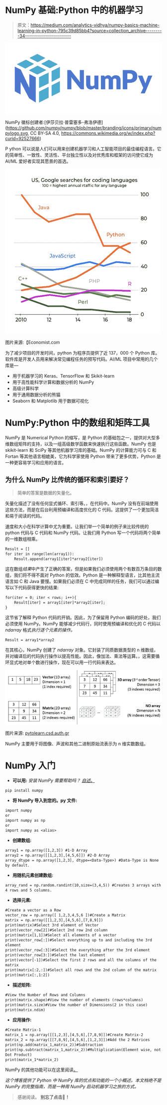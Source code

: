 # NumPy 基础:Python 中的机器学习

> 原文：<https://medium.com/analytics-vidhya/numpy-basics-machine-learning-in-python-795c39d85bb4?source=collection_archive---------34----------------------->

![](img/2071cbc8c6d738f46eb6765c26a93fc5.png)

NumPy 徽标创建者:[伊莎贝拉·普雷塞多-弗洛伊德](https://github.com/numpy/numpy/blob/master/branding/icons/primary/numpylogo.svg, CC BY-SA 4.0, https://commons.wikimedia.org/w/index.php?curid=92527666)

P ython 可以说是人们可以用来创建机器学习和人工智能项目的最佳编程语言。它的简单性、一致性、灵活性、平台独立性以及对优秀库和框架的访问使它成为 AI/ML 爱好者实现其愿景的首选。

![](img/9b5af455a1d540a67f5b27eea8bf75ba.png)

图片来源:【Economist.com 

为了减少项目的开发时间，python 为程序员提供了近 137，000 个 Python 库。软件库是开发人员用来解决常见编程任务的预写代码。AI/ML 项目中常用的几个库是—

*   用于机器学习的 Keras、TensorFlow 和 Skikit-learn
*   用于高性能科学计算和数据分析的 NumPy
*   高级计算科学
*   用于通用数据分析的熊猫
*   Seaborn 和 Matplotlib 用于数据可视化

# NumPy:Python 中的数组和矩阵工具

NumPy 是 Numerical Python 的缩写，是 Python 的基础包之一，提供对大型多维数组矩阵的支持，以及一组高级数学函数来快速执行这些函数。NumPy 也是 skikit-learn 和 SciPy 等其他机器学习库的基础。NumPy 的计算能力可与 C 和 Fortan 等其他语言相媲美，它为科学家使用 Python 带来了更多优势，Python 是一种更容易学习和应用的语言。

## 为什么 NumPy 比传统的循环和索引要好？

> 简单的答案是数据的矢量化。

矢量化描述了没有任何显式循环、索引等。，在代码中。NumPy 没有在前端使用这些方法，而是在后台利用预编译和高度优化的 C 代码。这提供了一个更加简洁和易于阅读的代码。

速度和大小在科学计算中尤为重要。让我们举一个简单的例子来比较传统的 python 代码与 C 代码和 NumPy 代码。让我们用 Python 写一个代码将两个简单的一维数组相乘。

```
Result = []
for iter in range(len(array1)):
    Result.append(array1[iter]*array2[iter])
```

这在数组*结果*中产生了正确的答案，但是如果我们必须使用两个有数百万条目的数组，我们将不得不面对 Python 的低效。Python 是一种解释型语言，比其他主流语言如 C 和 Java 要慢。如果我们必须在 C 中完成同样的任务，我们可以通过编写以下代码获得更快的结果:

```
for(iter = 0; iter < rows; i++){
    Result[iter] = array1[iter]*array2[iter];
}
```

这节省了解释 Python 代码的开销。因此，为了保留用 Python 编码的好处，我们必须使用 NumPy。NumPy 能够减少代码行，同时使用预编译和优化的 C 代码以 *ndarray* 格式*执行逐个元素的操作。*

```
Result = array1*array2
```

在其核心，NumPy 创建了 *ndarray* 对象。它封装了同质数据类型的 n 维数组，并对编译后的代码执行操作以提高性能。因此，像加法、乘法等运算。，这需要循环显式地对单个数进行操作，现在可以用一行代码来表达。

![](img/f59065a3230afd26d4773a6bf22e4576.png)

图片来源: [pytolearn.csd.auth.gr](http://pytolearn.csd.auth.gr/b2-numat/20/whatnumpy.html)

NumPy 主要用于将图像、声波和其他二进制原始流表示为 n 维实数数组。

# NumPy 入门

*   **可以用:**
    *安装 NumPy 需要帮助吗？* [*自述。*](https://numpy.org/install/)

```
pip install numpy
```

*   **将 NumPy 导入到您的。py 文件:**

```
import numpy
or
import numpy as np
or
import numpy as <alias>
```

*   **创建数组:**

```
array1 = np.array([1,2,3]) #1-D Array
array2 = np.array([[1,2,3],[4,5,6]]) #2-D Array
array_dtype = np.array([1,2,3], dtype=<Data-Type>) #Data-Type is None by default.
```

*   **用随机元素创建数组:**

```
array_rand = np.random.randint(10,size=(3,4,5)) #Creates 3 arrays with 4 rows and 5 columns.
```

*   **选择元素:**

```
#Create a vector as a Row
vector_row = np.array([ 1,2,3,4,5,6 ])#Create a Matrix
matrix = np.array([[1,2,3],[4,5,6],[7,8,9]])
print(matrix)#Select 3rd element of Vector
print(vector_row[2])#Select 2nd row 2nd column
print(matrix[1,1])#Select all elements of a vector
print(vector_row[:])#Select everything up to and including the 3rd element
print(vector_row[:3])#Select the everything after the 3rd element
print(vector_row[3:])#Select the last element
print(vector[-1])#Select the first 2 rows and all the columns of the matrix
print(matrix[:2,:])#Select all rows and the 2nd column of the matrix
print(matrix[:,1:2])
```

*   **描述矩阵:**

```
#View the Number of Rows and Columns
print(matrix.shape)#View the number of elements (rows*columns)
print(matrix.size)#View the number of Dimensions(2 in this case)
print(matrix.ndim)
```

*   **应用操作:**

```
#Create Matrix-1
matrix_1 = np.array([[1,2,3],[4,5,6],[7,8,9]])#Create Matrix-2
matrix_2 = np.array([[7,8,9],[4,5,6],[1,2,3]])#Add the 2 Matrices
print(np.add(matrix_1,matrix_2))#Subtraction
print(np.subtract(matrix_1,matrix_2))#Multiplication(Element wise, not Dot Product)
print(matrix_1*matrix_2)
```

NumPy 的其他功能可以在这里阅读[。](https://numpy.org/doc/stable/user/absolute_beginners.html)

*这个博客提供了 Python 中 NumPy 库的优点和功能的一个小概述。本文档绝不是 NumPy 的完整指南，而是一种用 NumPy 启动机器学习之旅的方式。*

> 感谢阅读。
> **别忘了点击👏！**